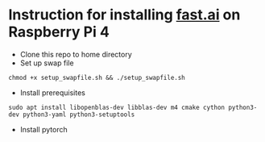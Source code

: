 # Instruction for installing [fast.ai](https://www.fast.ai) on Raspberry Pi 4

- Clone this repo to home directory
- Set up swap file
```
chmod +x setup_swapfile.sh && ./setup_swapfile.sh
```
- Install prerequisites
```
sudo apt install libopenblas-dev libblas-dev m4 cmake cython python3-dev python3-yaml python3-setuptools
```
- Install pytorch
